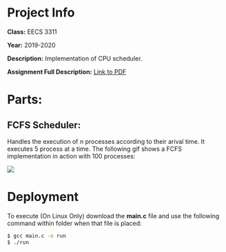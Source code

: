 # Project Info

**Class:** EECS 3311

**Year:** 2019-2020

**Description:** Implementation of CPU scheduler.

**Assignment Full Description:** [Link to PDF](captures/assignment-info.pdf)

# Parts:
## FCFS Scheduler:
Handles the execution of _n_ processes according to their arival time. It executes 5 process at a time. The following gif shows a FCFS implementation in action with 100 processes:

![](captures/FCFS-Implementation.gif)

# Deployment

To execute (On Linux Only) download the **main.c** file and use the following command within folder when that file is placed:

```Bash
$ gcc main.c -o run
$ ./run
```
